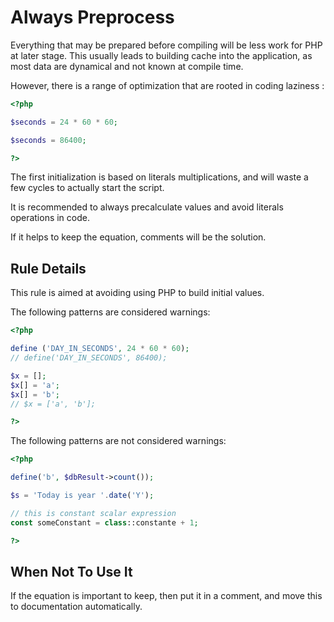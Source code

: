 <!-- Performances -->
# Always Preprocess

Everything that may be prepared before compiling will be less work for PHP at later stage. This usually leads to building cache into the application, as most data are dynamical and not known at compile time.

However, there is a range of optimization that are rooted in coding laziness : 

```php
<?php

$seconds = 24 * 60 * 60;

$seconds = 86400;

?>
```

The first initialization is based on literals multiplications, and will waste a few cycles to actually start the script. 

It is recommended to always precalculate values and avoid literals operations in code.

If it helps to keep the equation, comments will be the solution.

## Rule Details

This rule is aimed at avoiding using PHP to build initial values.

The following patterns are considered warnings:

```php
<?php

define ('DAY_IN_SECONDS', 24 * 60 * 60);
// define('DAY_IN_SECONDS', 86400);

$x = [];
$x[] = 'a';
$x[] = 'b';
// $x = ['a', 'b'];

?>
```

The following patterns are not considered warnings:

```php
<?php

define('b', $dbResult->count());

$s = 'Today is year '.date('Y');

// this is constant scalar expression
const someConstant = class::constante + 1;

?>
```

<!--
### Options
-->
## When Not To Use It
If the equation is important to keep, then put it in a comment, and move this to documentation automatically. 

<!--
## Further Readings
-->

